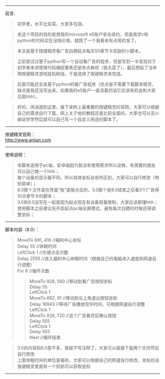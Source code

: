 --------------------------------------------------------------------------------------------------------------------------------------------------------------------------------------

前言:  

>初学者，水平比较菜，大家多包涵。  
    
>发这个项目的目的是想我的microsoft e5账户安全续约，但是我学c和python的代码实在没啥价值，就挑了一个我看来有点用的发了。  
    
>本文是基于按键精灵看广告白嫖起点每天50章节卡奖励的小脚本。  
    
>之前尝试过基于python写一个自动看广告的程序，但是写到一半发现对于初学者来讲使用代码捕捉要素还是有点麻烦（我太菜了），最后想起了当年用按键精灵游戏挂机刷钱，于是选择了按键精灵来完成。  
    
>后面可能还会发基于python的看广告程序（优点是不需要下载脚本精灵，缺点是我还没写出来，如果我的e5账户一直活着的话它应该有机会和大家见面hhh）。  
    
>好的，闲话就到这里，接下来附上最重要的按键精灵的官网，大家可以根据自己的需求自行下载，网上关于他的教程还是比较全面的，大家也可以去小破站学学然后就可以自己写一个自定义用途的脚本了。  

--------------------------------------------------------------------------------------------------------------------------------------------------------------------------------------

按键精灵官网：  
    http://www.anjian.com  

--------------------------------------------------------------------------------------------------------------------------------------------------------------------------------------

使用说明：  
>本脚本适用于pc端，安卓端因为我没有使用需求所以没做，有需要的朋友可以自己做一个hhh；  
>每个设备的显示器不同，所以具体坐标会有所区别，大家可以自行修改（特别简单）；  
>8.0那个文件是在界面“我”直接点击的，3.0那个是8.0结束之后看3个广告得10点章节卡的脚本；  
>3.0和8.0没写在一起是因为起点现在有设备观看限制，大家应该都懂hhh；  
>使用脚本之前建议先开启起点pc端全屏模式，避免每次白嫖的时候还得调整坐标；  

--------------------------------------------------------------------------------------------------------------------------------------------------------------------------------------

脚本内容（8.0）：  

>MoveTo 691, 416     //福利中心坐标  
>Delay 55            //休眠时间  
>LeftClick 1         //左键点击次数  
>Delay 2555          //进入福利中心休眠时间（根据自己的电脑进入速度和网速自行调整）  
>For 8               //循环次数  
>>MoveTo 928, 560    //移动到看广告按钮坐标  
>>Delay 55  
>>LeftClick 1  
>>MoveTo 662, 81    //移动到左上角退出按钮坐标  
>>Delay 16943       //等待广告播放完毕时间，可根据网速自行调整  
>>LeftClick 1  
>>MoveTo 928, 720   //这个广告看完后确认按钮  
>>Delay 555  
>>LeftClick 1  
>>Delay 555  
>Next                 //循环结束  

>3.0的内容和8.0差不多，我就不写注释了，大家可以直接下载两个文件然后自行修改  
>上面休眠时间的单位是毫秒，大家可以根据自己的网速自行修改，坐标的话按键精灵里面有一个抓抓可以获取坐标  

--------------------------------------------------------------------------------------------------------------------------------------------------------------------------------------

    
